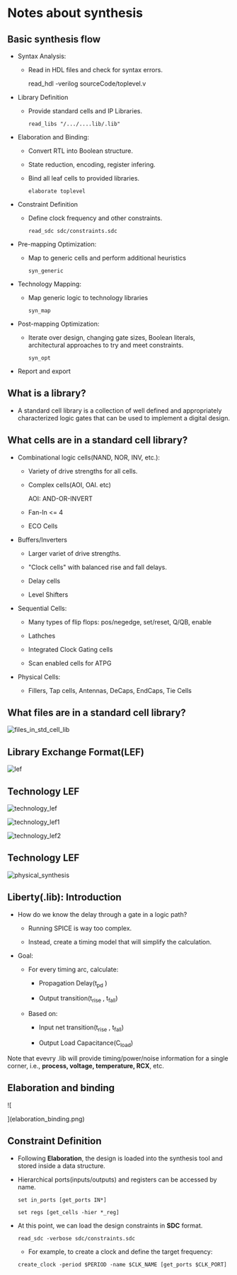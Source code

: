 # Notes about synthesis

## Basic synthesis flow

* Syntax Analysis:

    * Read in HDL files and check for syntax errors.
    
        read_hdl -verilog sourceCode/toplevel.v
    
* Library Definition

    * Provide standard cells and IP Libraries.
        ```
        read_libs "/.../....lib/.lib"
        ```

* Elaboration and Binding:

    * Convert RTL into Boolean structure.
    
    * State reduction, encoding, register infering.

    * Bind all leaf cells to provided libraries.
        ```
        elaborate toplevel
        ```

* Constraint Definition

    * Define clock frequency and other constraints.
        ```
        read_sdc sdc/constraints.sdc
        ```

* Pre-mapping Optimization:

    * Map to generic cells and perform additional heuristics
        ```
        syn_generic
        ```
* Technology Mapping:
  
    * Map generic logic to technology libraries
        ```
        syn_map
        ```
* Post-mapping Optimization:

    * Iterate over design, changing gate sizes, Boolean literals, architectural approaches to try and meet constraints.
        ```
        syn_opt
        ```
* Report and export

## What is a library?

* A standard cell library is a collection of well defined and appropriately characterized logic gates that can be used to implement a digital design.

## What cells are in a standard cell library?

* Combinational logic cells(NAND, NOR, INV, etc.):

    * Variety of drive strengths for all cells.

    * Complex cells(AOI, OAI. etc)

        AOI: AND-OR-INVERT

    * Fan-In <= 4

    * ECO Cells

* Buffers/Inverters
  
    * Larger variet of drive strengths.
    
    * "Clock cells" with balanced rise and fall delays.

    * Delay cells

    * Level Shifters

* Sequential Cells:

    * Many types of flip flops: pos/negedge, set/reset, Q/QB, enable 

    * Lathches

    * Integrated Clock Gating cells

    * Scan enabled cells for ATPG

* Physical Cells:

    * Fillers, Tap cells, Antennas, DeCaps, EndCaps, Tie Cells

## What files are in a standard cell library?

![files_in_std_cell_lib](files_in_std_cell_lib.png)

## Library Exchange Format(LEF)

![lef](lef.png)

## Technology LEF

![technology_lef](tec_lef.png)
    
![technology_lef1](tec_lef1.png)

![technology_lef2](tec_lef2.png)

## Technology LEF

![physical_synthesis](physical_synthesis.png)

## Liberty(.lib): Introduction

* How do we know the delay through a gate in a logic path?

    * Running SPICE is way too complex.

    * Instead, create a timing model that will simplify the calculation.

* Goal:

    * For every timing arc, calculate:

        * Propagation Delay(t<sub>pd</sub> )

        * Output transition(t<sub>rise</sub> , t<sub>fall</sub>)

    * Based on:

        * Input net transition(t<sub>rise</sub> , t<sub>fall</sub>)

        * Output Load Capacitance(C<sub>load</sub>)

Note that evevry .lib will provide timing/power/noise information for a single corner, i.e., **process, voltage, temperature, RCX**, etc.

## Elaboration and binding

![

](elaboration_binding.png)

## Constraint Definition

* Following **Elaboration**, the design is loaded into the synthesis tool and stored inside a data structure.

* Hierarchical ports(inputs/outputs) and registers can be accessed by name.

    ```
    set in_ports [get_ports IN*]
    
    set regs [get_cells -hier *_reg]
    ```
    
* At this point, we can load the design constraints in **SDC** format.

    ```
    read_sdc -verbose sdc/constraints.sdc
    ```
    * For example, to create a clock and define the target frequency:
    
    ```
    create_clock -period $PERIOD -name $CLK_NAME [get_ports $CLK_PORT]
    ```

